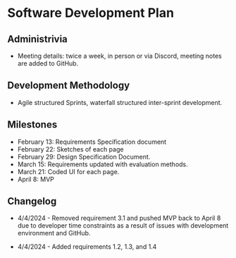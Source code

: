 # Software Development Plan

## Administrivia
* Meeting details: twice a week, in person or via Discord, meeting notes are added to GitHub.

## Development Methodology
* Agile structured Sprints, waterfall structured inter-sprint development.

## Milestones
* February 13: Requirements Specification document 
* February 22: Sketches of each page
* February 29: Design Specification Document.
* March 15: Requirements updated with evaluation methods.
* March 21: Coded UI for each page.
* April 8: MVP
  
## Changelog
- 4/4/2024 - Removed requirement 3.1 and pushed MVP back to April 8 due to developer time constraints as a result of issues with development environment and GitHub.

- 4/4/2024 - Added requirements 1.2, 1.3, and 1.4